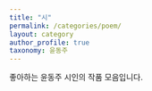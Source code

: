 ```yaml
---
title: "시"
permalink: /categories/poem/
layout: category
author_profile: true
taxonomy: 윤동주
---
```

좋아하는 윤동주 시인의 작품 모음입니다.
